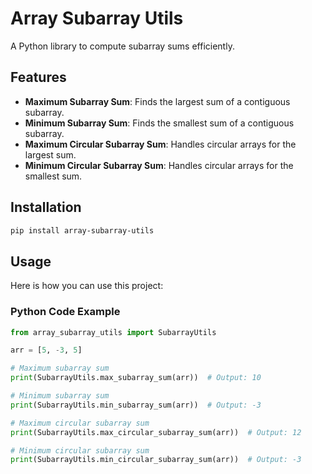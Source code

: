 # Array Subarray Utils

A Python library to compute subarray sums efficiently.

## Features
- **Maximum Subarray Sum**: Finds the largest sum of a contiguous subarray.
- **Minimum Subarray Sum**: Finds the smallest sum of a contiguous subarray.
- **Maximum Circular Subarray Sum**: Handles circular arrays for the largest sum.
- **Minimum Circular Subarray Sum**: Handles circular arrays for the smallest sum.

## Installation
```bash
pip install array-subarray-utils
```
## Usage
Here is how you can use this project:

### Python Code Example
```python
from array_subarray_utils import SubarrayUtils

arr = [5, -3, 5]

# Maximum subarray sum
print(SubarrayUtils.max_subarray_sum(arr))  # Output: 10

# Minimum subarray sum
print(SubarrayUtils.min_subarray_sum(arr))  # Output: -3

# Maximum circular subarray sum
print(SubarrayUtils.max_circular_subarray_sum(arr))  # Output: 12

# Minimum circular subarray sum
print(SubarrayUtils.min_circular_subarray_sum(arr))  # Output: -3
```
